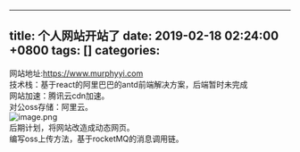 
---
title: 个人网站开站了
date: 2019-02-18 02:24:00 +0800
tags: []
categories: 
---
网站地址:https://www.murphyyi.com<br />技术栈：基于react的阿里巴巴的antd前端解决方案，后端暂时未完成<br />网站加速：腾讯云cdn加速。<br />对公oss存储：阿里云。<br />![image.png](https://cdn.nlark.com/yuque/0/2019/png/190217/1550428134432-30577c59-f66f-4024-b482-cddf920f1786.png#align=left&display=inline&height=831&name=image.png&originHeight=1662&originWidth=2366&size=4243153&width=1183)<br />后期计划，将网站改造成动态网页。<br />编写oss上传方法，基于rocketMQ的消息调用链。

